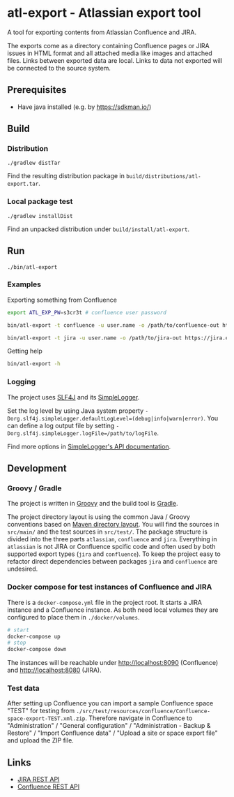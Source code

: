 # atl-export - Atlassian export tool

A tool for exporting contents from Atlassian Confluence and JIRA.

The exports come as a directory containing Confluence pages or JIRA issues
in HTML format and all attached media like images and attached files. Links
between exported data are local. Links to data not exported will be connected
to the source system. 

## Prerequisites

* Have java installed (e.g. by <https://sdkman.io/>)

## Build

### Distribution

`./gradlew distTar`

Find the resulting distribution package in `build/distributions/atl-export.tar`.

### Local package test

`./gradlew installDist`

Find an unpacked distribution under `build/install/atl-export`.

## Run

`./bin/atl-export`

### Examples

Exporting something from Confluence

```sh
export ATL_EXP_PW=s3cr3t # confluence user password

bin/atl-export -t confluence -u user.name -o /path/to/confluence-out https://confluence.example.org TEST 'test page title'

bin/atl-export -t jira -u user.name -o /path/to/jira-out https://jira.example.org "project = TEST"
```

Getting help

```sh
bin/atl-export -h
```

### Logging

The project uses [SLF4J](https://www.slf4j.org/) and its 
[SimpleLogger](https://www.slf4j.org/apidocs/org/slf4j/impl/SimpleLogger.html).

Set the log level by using Java system property `-Dorg.slf4j.simpleLogger.defaultLogLevel=(debug|info|warn|error)`.
You can define a log output file by setting `-Dorg.slf4j.simpleLogger.logFile=/path/to/logFile`.

Find more options in [SimpleLogger's API documentation](https://www.slf4j.org/apidocs/org/slf4j/impl/SimpleLogger.html).

## Development

### Groovy / Gradle

The project is written in [Groovy](https://groovy-lang.org/) and the build tool is 
[Gradle](https://gradle.org/).

The project directory layout is using the common Java / Groovy conventions based on
[Maven directory layout](https://maven.apache.org/guides/introduction/introduction-to-the-standard-directory-layout.html).
You will find the sources in `src/main/` and the test sources in `src/test/`. The package structure is divided 
into the three parts `atlassian`, `confluence` and `jira`. Everything in `atlassian` is not JIRA or Confluence spcific code
and often used by both supported export types (`jira` and `confluence`).
To keep the project easy to refactor direct dependencies between packages `jira`
and `confluence` are undesired.

### Docker compose for test instances of Confluence and JIRA

There is a `docker-compose.yml` file in the project root. It starts a JIRA instance
and a Confluence instance. As both need local volumes they are configured
to place them in `./docker/volumes`.

```sh
# start
docker-compose up
# stop
docker-compose down
```

The instances will be reachable under <http://localhost:8090> (Confluence) and <http://localhost:8080> (JIRA).

### Test data

After setting up Confluence you can import a sample Confluence space "TEST" for testing from
`./src/test/resources/confluence/Confluence-space-export-TEST.xml.zip`.
Therefore navigate in Confluence to "Administration" / "General configuration" / "Administration - Backup & Restore"
/ "Import Confluence data" / "Upload a site or space export file" and upload the ZIP file.

## Links

* [JIRA REST API](https://docs.atlassian.com/software/jira/docs/api/REST/latest/#api/2/)
* [Confluence REST API](https://docs.atlassian.com/ConfluenceServer/rest/latest/)
